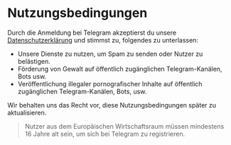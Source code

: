 Nutzungsbedingungen
===================

Durch die Anmeldung bei Telegram akzeptierst du unsere [Datenschutzerklärung](https://telegram.org/privacy/de) und stimmst zu, folgendes zu unterlassen:

* Unsere Dienste zu nutzen, um Spam zu senden oder Nutzer zu belästigen.
* Förderung von Gewalt auf öffentlich zugänglichen Telegram-Kanälen, Bots usw.
* Veröffentlichung illegaler pornografischer Inhalte auf öffentlich zugänglichen Telegram-Kanälen, Bots, usw.

Wir behalten uns das Recht vor, diese Nutzungsbedingungen später zu aktualisieren.

> Nutzer aus dem Europäischen Wirtschaftsraum müssen mindestens 16 Jahre alt sein, um sich bei Telegram zu registrieren.